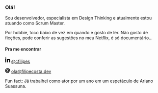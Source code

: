 ### Olá!

Sou desenvolvedor, especialista em Design Thinking e atualmente estou atuando como Scrum Master.

Por hobbie, toco baixo de vez em quando e gosto de ler. Não gosto de ficções, pode conferir as sugestões no meu Netflix, é só documentário...
#### Pra me encontrar

<a href="https://www.linkedin.com/in/cfilipes/"><img src="https://github.com/cfilipes/cfilipes/blob/principal/ico/linkedin.svg" width="16"></img></a> [@cfilipes](https://www.linkedin.com/in/cfilipes/)  

<a href="mailto:ola@filpecosta.dev"><img src="https://github.com/cfilipes/cfilipes/blob/principal/ico/mail.svg" width="16"></img></a> [ola@filipecosta.dev](mailto:ola@filpecosta.dev)  

Fun fact: Já trabalhei como ator por um ano em um espetáculo de Ariano Suassuna.
<!--
**cfilipes/cfilipes** is a ✨ _special_ ✨ repository because its `README.md` (this file) appears on your GitHub profile.

Here are some ideas to get you started:

- 🔭 I’m currently working on ...
- 🌱 I’m currently learning ...
- 👯 I’m looking to collaborate on ...
- 🤔 I’m looking for help with ...
- 💬 Ask me about ...
- 📫 How to reach me: ...
- 😄 Pronouns: ...
- ⚡ Fun fact: ...
-->
